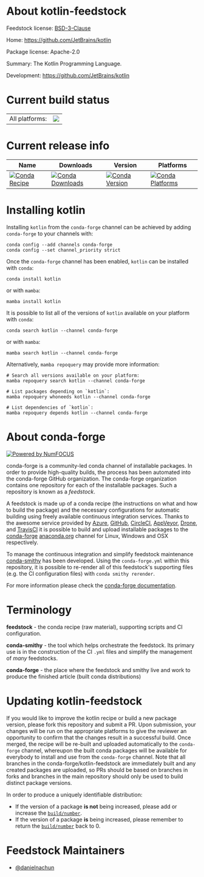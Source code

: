 About kotlin-feedstock
======================

Feedstock license: [BSD-3-Clause](https://github.com/conda-forge/kotlin-feedstock/blob/main/LICENSE.txt)

Home: https://github.com/JetBrains/kotlin

Package license: Apache-2.0

Summary: The Kotlin Programming Language.

Development: https://github.com/JetBrains/kotlin

Current build status
====================


<table><tr><td>All platforms:</td>
    <td>
      <a href="https://dev.azure.com/conda-forge/feedstock-builds/_build/latest?definitionId=24142&branchName=main">
        <img src="https://dev.azure.com/conda-forge/feedstock-builds/_apis/build/status/kotlin-feedstock?branchName=main">
      </a>
    </td>
  </tr>
</table>

Current release info
====================

| Name | Downloads | Version | Platforms |
| --- | --- | --- | --- |
| [![Conda Recipe](https://img.shields.io/badge/recipe-kotlin-green.svg)](https://anaconda.org/conda-forge/kotlin) | [![Conda Downloads](https://img.shields.io/conda/dn/conda-forge/kotlin.svg)](https://anaconda.org/conda-forge/kotlin) | [![Conda Version](https://img.shields.io/conda/vn/conda-forge/kotlin.svg)](https://anaconda.org/conda-forge/kotlin) | [![Conda Platforms](https://img.shields.io/conda/pn/conda-forge/kotlin.svg)](https://anaconda.org/conda-forge/kotlin) |

Installing kotlin
=================

Installing `kotlin` from the `conda-forge` channel can be achieved by adding `conda-forge` to your channels with:

```
conda config --add channels conda-forge
conda config --set channel_priority strict
```

Once the `conda-forge` channel has been enabled, `kotlin` can be installed with `conda`:

```
conda install kotlin
```

or with `mamba`:

```
mamba install kotlin
```

It is possible to list all of the versions of `kotlin` available on your platform with `conda`:

```
conda search kotlin --channel conda-forge
```

or with `mamba`:

```
mamba search kotlin --channel conda-forge
```

Alternatively, `mamba repoquery` may provide more information:

```
# Search all versions available on your platform:
mamba repoquery search kotlin --channel conda-forge

# List packages depending on `kotlin`:
mamba repoquery whoneeds kotlin --channel conda-forge

# List dependencies of `kotlin`:
mamba repoquery depends kotlin --channel conda-forge
```


About conda-forge
=================

[![Powered by
NumFOCUS](https://img.shields.io/badge/powered%20by-NumFOCUS-orange.svg?style=flat&colorA=E1523D&colorB=007D8A)](https://numfocus.org)

conda-forge is a community-led conda channel of installable packages.
In order to provide high-quality builds, the process has been automated into the
conda-forge GitHub organization. The conda-forge organization contains one repository
for each of the installable packages. Such a repository is known as a *feedstock*.

A feedstock is made up of a conda recipe (the instructions on what and how to build
the package) and the necessary configurations for automatic building using freely
available continuous integration services. Thanks to the awesome service provided by
[Azure](https://azure.microsoft.com/en-us/services/devops/), [GitHub](https://github.com/),
[CircleCI](https://circleci.com/), [AppVeyor](https://www.appveyor.com/),
[Drone](https://cloud.drone.io/welcome), and [TravisCI](https://travis-ci.com/)
it is possible to build and upload installable packages to the
[conda-forge](https://anaconda.org/conda-forge) [anaconda.org](https://anaconda.org/)
channel for Linux, Windows and OSX respectively.

To manage the continuous integration and simplify feedstock maintenance
[conda-smithy](https://github.com/conda-forge/conda-smithy) has been developed.
Using the ``conda-forge.yml`` within this repository, it is possible to re-render all of
this feedstock's supporting files (e.g. the CI configuration files) with ``conda smithy rerender``.

For more information please check the [conda-forge documentation](https://conda-forge.org/docs/).

Terminology
===========

**feedstock** - the conda recipe (raw material), supporting scripts and CI configuration.

**conda-smithy** - the tool which helps orchestrate the feedstock.
                   Its primary use is in the construction of the CI ``.yml`` files
                   and simplify the management of *many* feedstocks.

**conda-forge** - the place where the feedstock and smithy live and work to
                  produce the finished article (built conda distributions)


Updating kotlin-feedstock
=========================

If you would like to improve the kotlin recipe or build a new
package version, please fork this repository and submit a PR. Upon submission,
your changes will be run on the appropriate platforms to give the reviewer an
opportunity to confirm that the changes result in a successful build. Once
merged, the recipe will be re-built and uploaded automatically to the
`conda-forge` channel, whereupon the built conda packages will be available for
everybody to install and use from the `conda-forge` channel.
Note that all branches in the conda-forge/kotlin-feedstock are
immediately built and any created packages are uploaded, so PRs should be based
on branches in forks and branches in the main repository should only be used to
build distinct package versions.

In order to produce a uniquely identifiable distribution:
 * If the version of a package **is not** being increased, please add or increase
   the [``build/number``](https://docs.conda.io/projects/conda-build/en/latest/resources/define-metadata.html#build-number-and-string).
 * If the version of a package **is** being increased, please remember to return
   the [``build/number``](https://docs.conda.io/projects/conda-build/en/latest/resources/define-metadata.html#build-number-and-string)
   back to 0.

Feedstock Maintainers
=====================

* [@danielnachun](https://github.com/danielnachun/)

